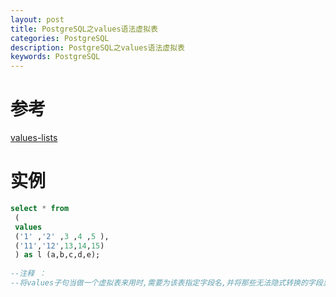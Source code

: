 ```yaml
---
layout: post
title: PostgreSQL之values语法虚拟表
categories: PostgreSQL
description: PostgreSQL之values语法虚拟表 
keywords: PostgreSQL
---
```

# 参考
[values-lists](https://www.postgresql.org/docs/9.5/queries-values.html)

# 实例
```sql
select * from 
 (
 values 
 ('1' ,'2' ,3 ,4 ,5 ),
 ('11','12',13,14,15)
 ) as l (a,b,c,d,e);
 
--注释 ：
--将values子句当做一个虚拟表来用时,需要为该表指定字段名,并将那些无法隐式转换的字段显示地进行类型转换
```

